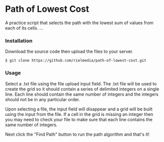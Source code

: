 # Path of Lowest Cost
A practice script that selects the path with the lowest sum of values from each of its cells.
...

### Installation
Download the source code then upload the files to your server.

``` 
$ git clone https://github.com/rielmedia/path-of-lowest-cost.git 
```

### Usage
Select a .txt file using the file upload input field.  The .txt file will be used to create the grid so it should contain a series of delimited integers on a single line.  Each line should contain the same number of integers and the integers should not be in any particular order.

Upon selecting a file, the input field will disappear and a grid will be built using the input from the file.  If a cell in the grid is missing an integer then you may need to check your file to make sure that each line contains the same number of integers.

Next click the "Find Path" button to run the path algorithm and that's it!